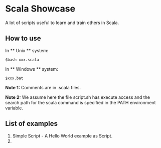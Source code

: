 # Scala Showcase

 A lot of scripts useful to learn and train others in Scala.

## How to use

In ** Unix ** system:

    $bash xxx.scala

In ** Windows ** system:

    $xxx.bat

**Note 1:** Comments are in .scala files.

**Note 2:** We assume here the file script.sh has execute access and the search path for the scala command is specified in the PATH environment variable.

## List of examples

01. Simple Script - A Hello World example as Script.
02. 
